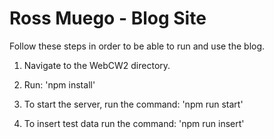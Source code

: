 # Ross Muego - Blog Site

Follow these steps in order to be able to run and use the blog.

1. Navigate to the WebCW2 directory.
2. Run: 'npm install'
3. To start the server, run the command: 'npm run start'

4. To insert test data run the command: 'npm run insert'
